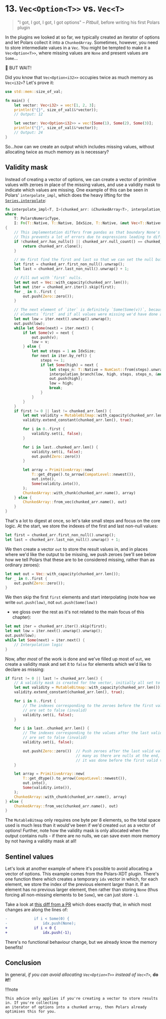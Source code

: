 
# 13. `Vec<Option<T>>` vs. `Vec<T>`

> "I got, I got, I got, I got options" – _Pitbull_, before writing his first Polars plugin

In the plugins we looked at so far, we typically created an iterator of options and let Polars collect it into a `ChunkedArray`.
Sometimes, however, you need to store intermediate values in a `Vec`. You might be tempted to make it a `Vec<Option<T>>`, where
missing values are `None` and present values are `Some`...

🛑 BUT WAIT!

Did you know that `Vec<Option<i32>>` occupies twice as much memory as `Vec<i32>`? Let's prove it:

```rust
use std::mem::size_of_val;

fn main() {
    let vector: Vec<i32> = vec![1, 2, 3];
    println!("{}", size_of_val(&*vector));
    // Output: 12

    let vector: Vec<Option<i32>> = vec![Some(1), Some(2), Some(3)];
    println!("{}", size_of_val(&*vector));
    // Output: 24
}
```

So...how can we create an output which includes missing values, without allocating twice as much memory as is necessary?

## Validity mask

Instead of creating a vector of options, we can create a vector of primitive values with zeroes in place of the missing values, and use
a validity mask to indicate which values are missing. One example of this can be seen in Polars' `interpolate_impl`, which does the heavy lifting for the
[`Series.interpolate`](https://docs.pola.rs/api/python/version/0.18/reference/series/api/polars.Series.interpolate.html):

```rust
fn interpolate_impl<T, I>(chunked_arr: &ChunkedArray<T>, interpolation_branch: I) -> ChunkedArray<T>
where
    T: PolarsNumericType,
    I: Fn(T::Native, T::Native, IdxSize, T::Native, &mut Vec<T::Native>),
{
    // This implementation differs from pandas as that boundary None's are not removed.
    // This prevents a lot of errors due to expressions leading to different lengths.
    if !chunked_arr.has_nulls() || chunked_arr.null_count() == chunked_arr.len() {
        return chunked_arr.clone();
    }

    // We first find the first and last so that we can set the null buffer.
    let first = chunked_arr.first_non_null().unwrap();
    let last = chunked_arr.last_non_null().unwrap() + 1;

    // Fill out with `first` nulls.
    let mut out = Vec::with_capacity(chunked_arr.len());
    let mut iter = chunked_arr.iter().skip(first);
    for _ in 0..first {
        out.push(Zero::zero());
    }

    // The next element of `iter` is definitely `Some(Some(v))`, because we skipped the first
    // elements `first` and if all values were missing we'd have done an early return.
    let mut low = iter.next().unwrap().unwrap();
    out.push(low);
    while let Some(next) = iter.next() {
        if let Some(v) = next {
            out.push(v);
            low = v;
        } else {
            let mut steps = 1 as IdxSize;
            for next in iter.by_ref() {
                steps += 1;
                if let Some(high) = next {
                    let steps_n: T::Native = NumCast::from(steps).unwrap();
                    interpolation_branch(low, high, steps, steps_n, &mut out);
                    out.push(high);
                    low = high;
                    break;
                }
            }
        }
    }
    if first != 0 || last != chunked_arr.len() {
        let mut validity = MutableBitmap::with_capacity(chunked_arr.len());
        validity.extend_constant(chunked_arr.len(), true);

        for i in 0..first {
            validity.set(i, false);
        }

        for i in last..chunked_arr.len() {
            validity.set(i, false);
            out.push(Zero::zero())
        }

        let array = PrimitiveArray::new(
            T::get_dtype().to_arrow(CompatLevel::newest()),
            out.into(),
            Some(validity.into()),
        );
        ChunkedArray::with_chunk(chunked_arr.name(), array)
    } else {
        ChunkedArray::from_vec(chunked_arr.name(), out)
    }
}
```

That's a lot to digest at once, so let's take small steps and focus on the core logic.
At the start, we store the indexes of the first and last non-null values:

```rust
let first = chunked_arr.first_non_null().unwrap();
let last = chunked_arr.last_non_null().unwrap() + 1;
```

We then create a vector `out` to store the result values in, and in places where we'd like
the output to be missing, we push zeroes (we'll see below how we tell Polars that these are
to be considered missing, rather than as ordinary zeroes):

```rust
let mut out = Vec::with_capacity(chunked_arr.len());
for _ in 0..first {
    out.push(Zero::zero());
}
```

We then skip the first `first` elements and start interpolating (note how we write `out.push(low)`, not `out.push(Some(low))`
- we gloss over the rest as it's not related to the main focus of this chapter):

```rust
let mut iter = chunked_arr.iter().skip(first);
let mut low = iter.next().unwrap().unwrap();
out.push(low);
while let Some(next) = iter.next() {
    // Interpolation logic
}
```

Now, after _most_ of the work is done and we've filled up most of `out`,
we create a validity mask and set it to `false` for elements which we'd like to declare as missing:

```rust
if first != 0 || last != chunked_arr.len() {
    // A validity mask is created for the vector, initially all set to true
    let mut validity = MutableBitmap::with_capacity(chunked_arr.len());
    validity.extend_constant(chunked_arr.len(), true);

    for i in 0..first {
        // The indexes corresponding to the zeroes before the first valid value
        // are set to false (invalid)
        validity.set(i, false);
    }

    for i in last..chunked_arr.len() {
        // The indexes corresponding to the values after the last valid value
        // are set to false (invalid)
        validity.set(i, false);

        out.push(Zero::zero())  // Push zeroes after the last valid value, as
                                // many as there are nulls at the end, just like
                                // it was done before the first valid value.
    }

    let array = PrimitiveArray::new(
        T::get_dtype().to_arrow(CompatLevel::newest()),
        out.into(),
        Some(validity.into()),
    );
    ChunkedArray::with_chunk(chunked_arr.name(), array)
} else {
    ChunkedArray::from_vec(chunked_arr.name(), out)
}
```

The `MutableBitmap` only requires one byte per 8 elements, so the total space used is much less than it would've been
if we'd created `out` as a vector of options!
Further, note how the validity mask is only allocated when the output contains nulls - if there are no nulls, we can
save even more memory by not having a validity mask at all!

## Sentinel values

Let's look at another example of where it's possible to avoid allocating a vector of options. This example comes
from the Polars-XDT plugin. There's one function there which creates a temporary `idx` vector in which, for
each element, we store the index of the previous element larger than it. If an element has no previous larger
element, then rather than storing `None` (thus forcing all non-missing elements to be `Some`), we can just
store `-1`.

Take a look at [this diff from a PR](https://github.com/pola-rs/polars-xdt/pull/79/files#diff-991878a926639bba03bcc36a2790f73181b358f2ff59e0256f9ad76aa707be35) which does exactly that,
in which most changes are along the lines of:

```diff
-            if i < Some(0) {
-                idx.push(None);
+            if i < 0 {
+                idx.push(-1);
```

There's no functional behaviour change, but we already know the memory benefits!

## Conclusion

In general, _if you can avoid allocating `Vec<Option<T>>` instead of `Vec<T>`,_ __do it!__!

!!!note

    This advice only applies if you're creating a vector to store results in. If you're collecting
    an iterator of options into a chunked array, then Polars already optimises this for you.
